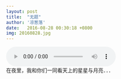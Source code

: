 ```yaml
---
layout: post
title:  "无题"
author: '凉葱落'
date:   2016-08-28 00:30:18 +0800
img: 20160828.jpg
---
```

<style type="text/css">img{display:none;}</style>
<audio src="http://room.5dian1.net/music/xdsds01.mp3" controls="controls" autoplay="true">
你的浏览器不支持哦！
</audio>
<br>
在夜里，我和你们一同看天上的星星与月亮．．．